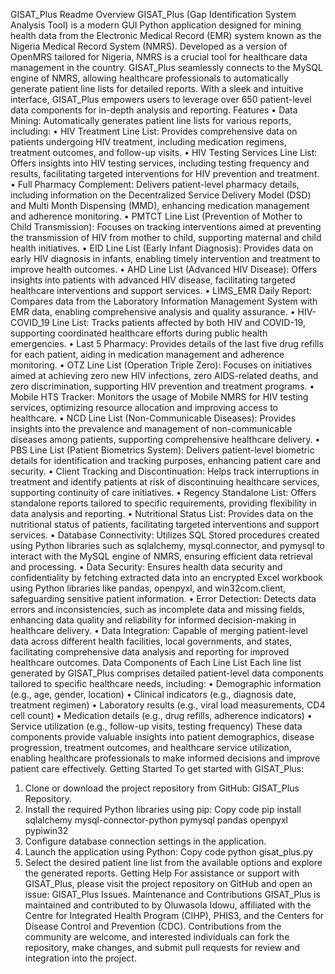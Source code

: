 GISAT_Plus Readme
Overview
GISAT_Plus (Gap Identification System Analysis Tool) is a modern GUI Python application designed for mining health data from the Electronic Medical Record (EMR) system known as the Nigeria Medical Record System (NMRS). Developed as a version of OpenMRS tailored for Nigeria, NMRS is a crucial tool for healthcare data management in the country. GISAT_Plus seamlessly connects to the MySQL engine of NMRS, allowing healthcare professionals to automatically generate patient line lists for detailed reports. With a sleek and intuitive interface, GISAT_Plus empowers users to leverage over 650 patient-level data components for in-depth analysis and reporting.
Features
•	Data Mining: Automatically generates patient line lists for various reports, including:
•	HIV Treatment Line List: Provides comprehensive data on patients undergoing HIV treatment, including medication regimens, treatment outcomes, and follow-up visits.
•	HIV Testing Services Line List: Offers insights into HIV testing services, including testing frequency and results, facilitating targeted interventions for HIV prevention and treatment.
•	Full Pharmacy Complement: Delivers patient-level pharmacy details, including information on the Decentralized Service Delivery Model (DSD) and Multi Month Dispensing (MMD), enhancing medication management and adherence monitoring.
•	PMTCT Line List (Prevention of Mother to Child Transmission): Focuses on tracking interventions aimed at preventing the transmission of HIV from mother to child, supporting maternal and child health initiatives.
•	EID Line List (Early Infant Diagnosis): Provides data on early HIV diagnosis in infants, enabling timely intervention and treatment to improve health outcomes.
•	AHD Line List (Advanced HIV Disease): Offers insights into patients with advanced HIV disease, facilitating targeted healthcare interventions and support services.
•	LIMS_EMR Daily Report: Compares data from the Laboratory Information Management System with EMR data, enabling comprehensive analysis and quality assurance.
•	HIV-COVID_19 Line List: Tracks patients affected by both HIV and COVID-19, supporting coordinated healthcare efforts during public health emergencies.
•	Last 5 Pharmacy: Provides details of the last five drug refills for each patient, aiding in medication management and adherence monitoring.
•	OTZ Line List (Operation Triple Zero): Focuses on initiatives aimed at achieving zero new HIV infections, zero AIDS-related deaths, and zero discrimination, supporting HIV prevention and treatment programs.
•	Mobile HTS Tracker: Monitors the usage of Mobile NMRS for HIV testing services, optimizing resource allocation and improving access to healthcare.
•	NCD Line List (Non-Communicable Diseases): Provides insights into the prevalence and management of non-communicable diseases among patients, supporting comprehensive healthcare delivery.
•	PBS Line List (Patient Biometrics System): Delivers patient-level biometric details for identification and tracking purposes, enhancing patient care and security.
•	Client Tracking and Discontinuation: Helps track interruptions in treatment and identify patients at risk of discontinuing healthcare services, supporting continuity of care initiatives.
•	Regency Standalone List: Offers standalone reports tailored to specific requirements, providing flexibility in data analysis and reporting.
•	Nutritional Status List: Provides data on the nutritional status of patients, facilitating targeted interventions and support services.
•	Database Connectivity: Utilizes SQL Stored procedures created using Python libraries such as sqlalchemy, mysql.connector, and pymysql to interact with the MySQL engine of NMRS, ensuring efficient data retrieval and processing.
•	Data Security: Ensures health data security and confidentiality by fetching extracted data into an encrypted Excel workbook using Python libraries like pandas, openpyxl, and win32com.client, safeguarding sensitive patient information.
•	Error Detection: Detects data errors and inconsistencies, such as incomplete data and missing fields, enhancing data quality and reliability for informed decision-making in healthcare delivery.
•	Data Integration: Capable of merging patient-level data across different health facilities, local governments, and states, facilitating comprehensive data analysis and reporting for improved healthcare outcomes.
Data Components of Each Line List
Each line list generated by GISAT_Plus comprises detailed patient-level data components tailored to specific healthcare needs, including:
•	Demographic information (e.g., age, gender, location)
•	Clinical indicators (e.g., diagnosis date, treatment regimen)
•	Laboratory results (e.g., viral load measurements, CD4 cell count)
•	Medication details (e.g., drug refills, adherence indicators)
•	Service utilization (e.g., follow-up visits, testing frequency)
These data components provide valuable insights into patient demographics, disease progression, treatment outcomes, and healthcare service utilization, enabling healthcare professionals to make informed decisions and improve patient care effectively.
Getting Started
To get started with GISAT_Plus:
1.	Clone or download the project repository from GitHub: GISAT_Plus Repository.
2.	Install the required Python libraries using pip:
Copy code
pip install sqlalchemy mysql-connector-python pymysql pandas openpyxl pypiwin32 
3.	Configure database connection settings in the application.
4.	Launch the application using Python:
Copy code
python gisat_plus.py 
5.	Select the desired patient line list from the available options and explore the generated reports.
Getting Help
For assistance or support with GISAT_Plus, please visit the project repository on GitHub and open an issue: GISAT_Plus Issues.
Maintenance and Contributions
GISAT_Plus is maintained and contributed to by Oluwasola Idowu, affiliated with the Centre for Integrated Health Program (CIHP), PHIS3, and the Centers for Disease Control and Prevention (CDC). Contributions from the community are welcome, and interested individuals can fork the repository, make changes, and submit pull requests for review and integration into the project.

